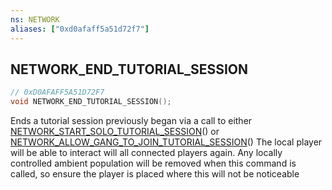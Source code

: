 ```yaml
---
ns: NETWORK
aliases: ["0xd0afaff5a51d72f7"]
---
```

## NETWORK_END_TUTORIAL_SESSION

```c
// 0xD0AFAFF5A51D72F7
void NETWORK_END_TUTORIAL_SESSION();
```

Ends a tutorial session previously began via a call to either [NETWORK_START_SOLO_TUTORIAL_SESSION](#_0x17E0198B3882C2CB)() or [NETWORK_ALLOW_GANG_TO_JOIN_TUTORIAL_SESSION](#_0xFB680D403909DC70)() The local player will be able to interact will all connected players again. Any locally controlled ambient population will be removed when this command is called, so ensure the player is placed where this will not be noticeable

